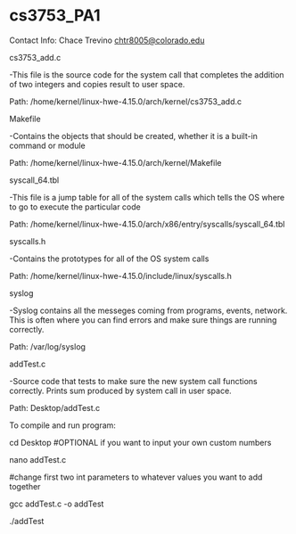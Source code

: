 # cs3753_PA1

Contact Info:
Chace Trevino
chtr8005@colorado.edu

cs3753_add.c

-This file is the source code for the system call that completes the addition of two integers and copies result to user space.

Path: /home/kernel/linux-hwe-4.15.0/arch/kernel/cs3753_add.c



Makefile

-Contains the objects that should be created, whether it is a built-in command or module

Path: /home/kernel/linux-hwe-4.15.0/arch/kernel/Makefile



syscall_64.tbl

-This file is a jump table for all of the system calls which tells the OS where to go to execute the particular code

Path: /home/kernel/linux-hwe-4.15.0/arch/x86/entry/syscalls/syscall_64.tbl



syscalls.h

-Contains the prototypes for all of the OS system calls

Path: /home/kernel/linux-hwe-4.15.0/include/linux/syscalls.h



syslog

-Syslog contains all the messeges coming from programs, events, network. This is often where you can find errors and make sure things are 
running correctly. 

Path: /var/log/syslog



addTest.c

-Source code that tests to make sure the new system call functions correctly. Prints sum produced by system call in user space. 

Path: Desktop/addTest.c




To compile and run program:

cd Desktop
#OPTIONAL if you want to input your own custom numbers

nano addTest.c

#change first two int parameters to whatever values you want to add together

gcc addTest.c -o addTest

./addTest



